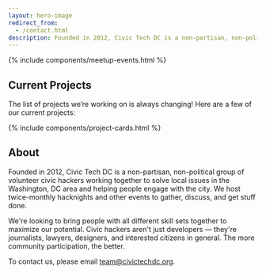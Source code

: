 ```yaml
---
layout: hero-image
redirect_from:
  - /contact.html
description: Founded in 2012, Civic Tech DC is a non-partisan, non-political group of volunteer civic hackers working together to solve local issues and help people engage with the city.
---
```


{% include components/meetup-events.html %}

## Current Projects

The list of projects we’re working on is always changing! Here are a few of
our current projects:

{% include components/project-cards.html %}

## About

Founded in 2012, Civic Tech DC is a non-partisan, non-political group of
volunteer civic hackers working together to solve local issues in the
Washington, DC area and helping people engage with the city. We host
twice-monthly hacknights and other events to gather, discuss, and get stuff
done.

We're looking to bring people with all different skill sets together to
maximize our potential. Civic hackers aren't just developers — they're
journalists, lawyers, designers, and interested citizens in general. The
more community participation, the better.

To contact us, please email <team@civictechdc.org>.

<script src="{{ site.baseurl }}/assets/js/meetup.js"></script>
